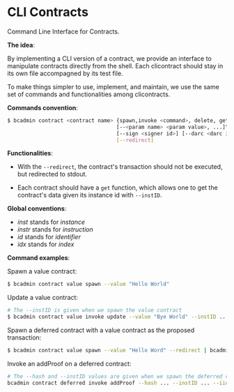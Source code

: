 # CLI Contracts

Command Line Interface for Contracts.

**The idea**:

By implementing a CLI version of a contract, we provide an interface to
manipulate contracts directly from the shell. Each clicontract should stay in
its own file accompagned by its test file.

To make things simpler to use, implement, and maintain, we use the same set of
commands and functionalities among clicontracts.

**Commands convention**:

```bash
$ bcadmin contract <contract name> {spawn,invoke <command>, delete, get}\
                                   [--<param name> <param value>, ...]\
                                   [--sign <signer id>] [--darc <darc id>]\
                                   [--redirect]
```

**Functionalities**:

* With the `--redirect`, the contract's transaction should not be executed, but
redirected to stdout.

* Each contract should have a `get` function, which allows one to get the
contract's data given its instance id with `--instID`.

**Global conventions**:

* *inst* stands for *instance*
* *instr* stands for *instruction*
* *id* stands for *identifier*
* *idx* stands for *index*

**Command examples**:

Spawn a value contract:

```bash
$ bcadmin contract value spawn --value "Hello World"
```

Update a value contract:

```bash
# The --instID is given when we spawn the value contract
$ bcadmin contract value invoke update --value "Bye World" --instID ...
```

Spawn a deferred contract with a value contract as the proposed transaction:

```bash
$ bcadmin contract value spawn --value "Hello Word" --redirect | bcadmin contract deferred spawn
```

Invoke an addProof on a deferred contract:

```bash
# The --hash and --instID values are given when we spawn the deferred contract
bcadmin contract deferred invoke addProof --hash ... --instID ... --iid 0
```
